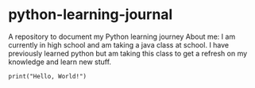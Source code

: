 # python-learning-journal
A repository to document my Python learning journey
About me:
I am currently in high school and am taking a java class at school. I have previously learned python but am taking this class to get a refresh on my knowledge and learn new stuff.
```
print("Hello, World!")
```
